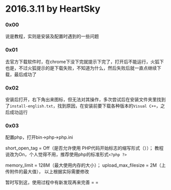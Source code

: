 # 2016.3.11 by HeartSky
### 0x00
说是教程，实则是安装及配置时遇到的一些问题
### 0x01
去官方下载软件时，在chrome下没下完就提示下完了，打开后不能运行，火狐下也是，不过火狐提示的是下载失败，不知道为什么，然后失败后就一直点继续下载，最后成功了
### 0x02
安装后打开，右下角出来图标，但无法对其操作，多次尝试后在安装文件夹里找到了`install-english.txt`，找到原因，在安装前要下载各种版本的`Visual C++`，之后成功运行
### 0x03
配置php，打开bin->php->php.ini
    
short_open_tag = Off（是否允许使用 PHP代码开始标志的缩写形式（<? ?>））；
教程说改为On，个人觉得不用，推荐使用php的标准形式`<?php ?>`
    
memory_limit = 128M（最大使用内存的大小）；
upload_max_filesize = 2M（上传附件的最大值），
以上根据实际需要修改

暂时写到这，使用过程中有新发现再来完善 = =
